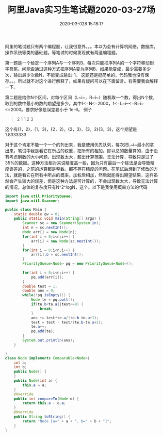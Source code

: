 ﻿---
title: '阿里Java实习生笔试题2020-03-27场'
date: 2020-03-028 15:18:17
tags:
 - Java
 - 概率论
categories:
 - 概率论
---
阿里的笔试题只有两个编程题，让我很意外。。。本以为会有计算机网络，数据库，操作系统等类的基础题。等笔试的时候发现就有两道编程题。

第一题是一个给定一个序列A与一个序列B，每次只能把序列A的一个字符移动到字符尾，问能否通过这种方式把序列A变为序列B，如果能变成，最少需要多少次，输出最少次数N，不能变成输出-1。
这题还是挺简单的。代码我也没有保存。。。所以就不对这个进行解释了，如果有疑问可以在下面留言。有需要我会解释一下。


第二题是给你N个区间，对每个区间（L~i~，R~i~）随机取一个数，得出N个数，取到的数中最小的数的期望是多少，其中1<=N<=2000，1<=L~i~<=R~i~<=2000。要求好像是误差要小于 1e-6。
例子

> 2
> 1 1
> 2 3

这个有{1，2}，{1，3}，{2，2}，{2，3}，{3，2}{3，3}，这个期望是1.8333333

对于这个肯定不能一个一个的列出来，我是使用优先队列，每次把L~i~最小的拿出来，笔试中我是看它在所占的权重，把所有的相加，除以总的数量算的，由于没有考虑到数的大小问题，出现数太大，超出计算范围，无法计算，导致只是过了35%的数据。这种方法相对来说精度高一些，因为只有最后一个除法是会导致精度误差的，之前的运算都是整数。都不存在精度的问题。在笔试后想到了修改的方法，就是看它在所有中所占的概率，加权后相加，然后就能得出期望结果，这样虽然会产生较大的误差，但是这种方法是可计算的，不会出现数太大，导致无法计算的情况。总体的复杂度只有N^2^logN，这个。以下是我使用概率方法的代码

```java
import java.util.PriorityQueue;
import java.util.Scanner;

public class Main {
	static double qw = 0;
	public static void main(String[] args) {
		Scanner sc = new Scanner(System.in);
		int n = sc.nextInt();
		Node arr[] = new Node[n];
		for(int i = 0;i<n;i++) {
			arr[i] = new Node(sc.nextInt());
		}
		for(int i = 0;i<n;i++) {
			arr[i].b = sc.nextInt();	
		}
		PriorityQueue<Node> pq = new PriorityQueue<Node>();
		
		for(int i = 0;i<n;i++) {
			pq.add(arr[i]);
		}
		double test = 1;
		double ans = 0;
		while(!pq.isEmpty()) {
			Node te = pq.poll();
			if(te.b<te.a||test<=0) {
				break;
			}
			ans += test*te.a/(te.b-te.a+1);
			test = test - test/(te.b-te.a+1);
			te.a++;
			pq.add(te);
		}
		System.out.println(ans);
	}

}
class Node implements Comparable<Node>{
	int a;
	int b;
	public Node() {
	}
	public Node(int a) {
		this.a = a;
	}
	@Override
	public int compareTo(Node o) {
		return this.a - o.a;
	}
	@Override
	public String toString() {
		return "Node [a=" + a + ", b=" + b + "]";
	}
}
```

